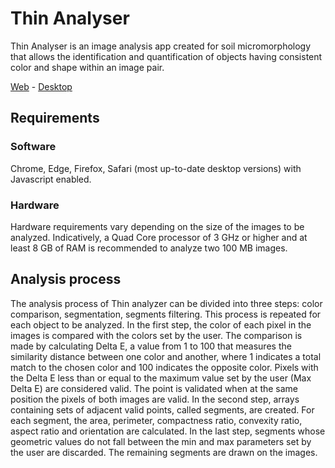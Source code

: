 # Thin Analyser
Thin Analyser is an image analysis app created for soil micromorphology that allows the identification and quantification of objects having consistent color and shape within an image pair.

[Web](https://www.gianlucachiarani.it/projects/ThinAnalyser) - [Desktop](https://www.gianlucachiarani.it/projects/ThinAnalyser/download.html)

## Requirements
### Software
Chrome, Edge, Firefox, Safari (most up-to-date desktop versions) with Javascript enabled.

### Hardware
Hardware requirements vary depending on the size of the images to be analyzed. Indicatively, a Quad Core processor of 3 GHz or higher and at least 8 GB of RAM is recommended to analyze two 100 MB images.

## Analysis process
The analysis process of Thin analyzer can be divided into three steps: color comparison, segmentation, segments filtering. This process is repeated for each object to be analyzed. In the first step, the color of each pixel in the images is compared with the colors set by the user. The comparison is made by calculating Delta E, a value from 1 to 100 that measures the similarity distance between one color and another, where 1 indicates a total match to the chosen color and 100 indicates the opposite color. Pixels with the Delta E less than or equal to the maximum value set by the user (Max Delta E) are considered valid. The point is validated when at the same position the pixels of both images are valid. In the second step, arrays containing sets of adjacent valid points, called segments, are created. For each segment, the area, perimeter, compactness ratio, convexity ratio, aspect ratio and orientation are calculated. In the last step, segments whose geometric values do not fall between the min and max parameters set by the user are discarded. The remaining segments are drawn on the images.

